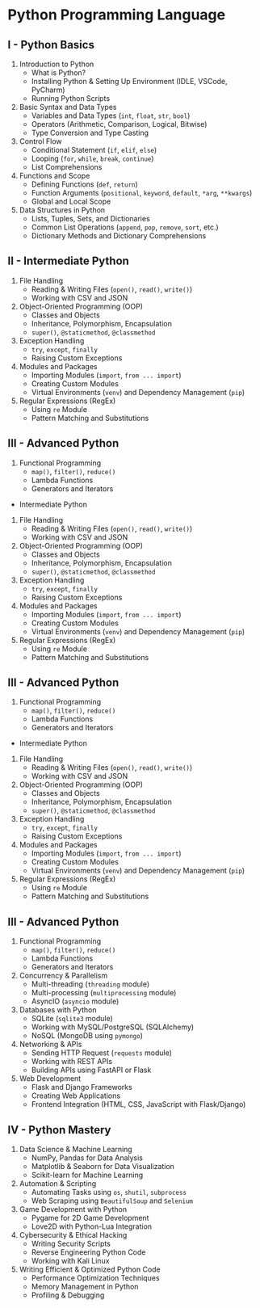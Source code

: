 # Python Programming Language

## I - Python Basics
1. Introduction to Python
    - What is Python?
    - Installing Python & Setting Up Environment (IDLE, VSCode, PyCharm)
    - Running Python Scripts
2. Basic Syntax and Data Types
    - Variables and Data Types (`int`, `float`, `str`, `bool`)
    - Operators (Arithmetic, Comparison, Logical, Bitwise)
    - Type Conversion and Type Casting
3. Control Flow
    - Conditional Statement (`if`, `elif`, `else`)
    - Looping (`for`, `while`, `break`, `continue`)
    - List Comprehensions
4. Functions and Scope
    - Defining Functions (`def`, `return`)
    - Function Arguments (`positional`, `keyword`, `default`, `*arg`, `**kwargs`)
    - Global and Local Scope
5. Data Structures in Python
    - Lists, Tuples, Sets, and Dictionaries
    - Common List Operations (`append`, `pop`, `remove`, `sort`, etc.)
    - Dictionary Methods and Dictionary Comprehensions

## II - Intermediate Python
1. File Handling
    - Reading & Writing Files (`open()`, `read()`, `write()`)
    - Working with CSV and JSON
2. Object-Oriented Programming (OOP)
    - Classes and Objects
    - Inheritance, Polymorphism, Encapsulation
    - `super()`, `@staticmethod`, `@classmethod`
3. Exception Handling
    - `try`, `except`, `finally`
    - Raising Custom Exceptions
4. Modules and Packages
    - Importing Modules (`import`, `from ... import`)
    - Creating Custom Modules
    - Virtual Environments (`venv`) and Dependency Management (`pip`)
5. Regular Expressions (RegEx)
    - Using `re` Module
    - Pattern Matching and Substitutions

## III - Advanced Python
1. Functional Programming
    - `map()`, `filter()`, `reduce()`
    - Lambda Functions
    - Generators and Iterators
 - Intermediate Python
 1. File Handling
    - Reading & Writing Files (`open()`, `read()`, `write()`)
    - Working with CSV and JSON
2. Object-Oriented Programming (OOP)
    - Classes and Objects
    - Inheritance, Polymorphism, Encapsulation
    - `super()`, `@staticmethod`, `@classmethod`
3. Exception Handling
    - `try`, `except`, `finally`
    - Raising Custom Exceptions
4. Modules and Packages
    - Importing Modules (`import`, `from ... import`)
    - Creating Custom Modules
    - Virtual Environments (`venv`) and Dependency Management (`pip`)
5. Regular Expressions (RegEx)
    - Using `re` Module
    - Pattern Matching and Substitutions

## III - Advanced Python
1. Functional Programming
    - `map()`, `filter()`, `reduce()`
    - Lambda Functions
    - Generators and Iterators
 - Intermediate Python
 1. File Handling
    - Reading & Writing Files (`open()`, `read()`, `write()`)
    - Working with CSV and JSON
2. Object-Oriented Programming (OOP)
    - Classes and Objects
    - Inheritance, Polymorphism, Encapsulation
    - `super()`, `@staticmethod`, `@classmethod`
3. Exception Handling
    - `try`, `except`, `finally`
    - Raising Custom Exceptions
4. Modules and Packages
    - Importing Modules (`import`, `from ... import`)
    - Creating Custom Modules
    - Virtual Environments (`venv`) and Dependency Management (`pip`)
5. Regular Expressions (RegEx)
    - Using `re` Module
    - Pattern Matching and Substitutions

## III - Advanced Python
1. Functional Programming
    - `map()`, `filter()`, `reduce()`
    - Lambda Functions
    - Generators and Iterators
2. Concurrency & Parallelism
    - Multi-threading (`threading` module)
    - Multi-processing (`multiprocessing` module)
    - AsyncIO (`asyncio` module)
3. Databases with Python
    - SQLite (`sqlite3` module)
    - Working with MySQL/PostgreSQL (SQLAlchemy)
    - NoSQL (MongoDB using `pymongo`)
4. Networking & APIs
    - Sending HTTP Request (`requests` module)
    - Working with REST APIs
    - Building APIs using FastAPI or Flask
5. Web Development
    - Flask and Django Frameworks
    - Creating Web Applications
    - Frontend Integration (HTML, CSS, JavaScript with Flask/Django)

## IV - Python Mastery
1. Data Science & Machine Learning
    - NumPy, Pandas for Data Analysis
    - Matplotlib & Seaborn for Data Visualization
    - Scikit-learn for Machine Learning
2. Automation & Scripting
    - Automating Tasks using `os`, `shutil`, `subprocess`
    - Web Scraping using `BeautifulSoup` and `Selenium`
3. Game Development with Python
    - Pygame for 2D Game Development
    - Love2D with Python-Lua Integration
4. Cybersecurity & Ethical Hacking
    - Writing Security Scripts
    - Reverse Engineering Python Code
    - Working with Kali Linux
5. Writing Efficient & Optimized Python Code
    - Performance Optimization Techniques
    - Memory Management in Python
    - Profiling & Debugging

